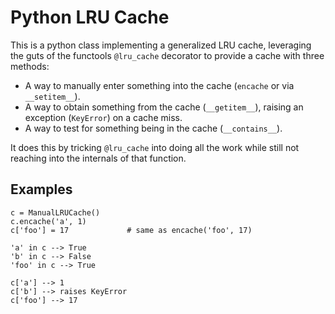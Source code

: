 # Python LRU Cache

This is a python class implementing a generalized LRU cache, leveraging
the guts of the functools `@lru_cache` decorator to provide a cache with
three methods:

* A way to manually enter something into the cache (`encache` or via `__setitem__`).
* A way to obtain something from the cache (`__getitem__`), raising an
exception (`KeyError`) on a cache miss.
* A way to test for something being in the cache (`__contains__`).


It does this by tricking `@lru_cache` into doing all the work while
still not reaching into the internals of that function.

## Examples

```
c = ManualLRUCache()
c.encache('a', 1)
c['foo'] = 17             # same as encache('foo', 17)

'a' in c --> True
'b' in c --> False
'foo' in c --> True

c['a'] --> 1
c['b'] --> raises KeyError
c['foo'] --> 17

```
